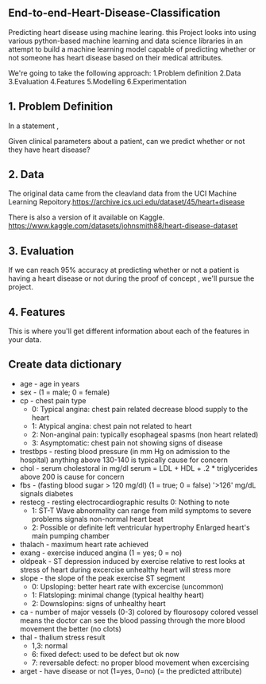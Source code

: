 ## End-to-end-Heart-Disease-Classification
Predicting heart disease using machine learing.
this Project looks into using various python-based machine learning and data science libraries in an attempt to build a machine learning model capable of predicting whether or not someone has heart disease based on their medical attributes.

We're going to take the following approach:
1.Problem definition 
2.Data 
3.Evaluation 
4.Features 
5.Modelling 
6.Experimentation
## 1. Problem Definition
In a statement ,

Given clinical parameters about a patient, can we predict whether or not they have heart disease?

## 2. Data
The original data came from the cleavland data from the UCI Machine Learning Repoitory.https://archive.ics.uci.edu/dataset/45/heart+disease

There is also a version of it available on Kaggle. https://www.kaggle.com/datasets/johnsmith88/heart-disease-dataset

## 3. Evaluation
If we can reach 95% accuracy at predicting whether or not a patient is having a heart disease or not during the proof of concept , we'll pursue the project.

## 4. Features
This is where you'll get different information about each of the features in your data.

## Create data dictionary

* age - age in years
* sex - (1 = male; 0 = female)
* cp - chest pain type 
  * 0: Typical angina: chest pain related decrease blood supply to the heart 
  * 1: Atypical angina: chest pain not related to heart 
  * 2: Non-anginal pain: typically esophageal spasms (non heart related) 
  * 3: Asymptomatic: chest pain not showing signs of disease
* trestbps - resting blood pressure (in mm Hg on admission to the hospital) anything above 130-140 is typically cause for concern
* chol - serum cholestoral in mg/dl serum = LDL + HDL + .2 * triglycerides above 200 is cause for concern
* fbs - (fasting blood sugar > 120 mg/dl) (1 = true; 0 = false) '>126' mg/dL signals diabetes
* restecg - resting electrocardiographic results 0: Nothing to note 
  * 1: ST-T Wave abnormality can range from mild symptoms to severe problems signals non-normal heart beat 
  * 2:  Possible or definite left ventricular hypertrophy Enlarged heart's main pumping chamber
* thalach - maximum heart rate achieved
* exang - exercise induced angina (1 = yes; 0 = no)
* oldpeak - ST depression induced by exercise relative to rest looks at stress of heart during excercise unhealthy heart will stress more
* slope - the slope of the peak exercise ST segment 
  * 0: Upsloping: better heart rate with excercise (uncommon) 
  * 1: Flatsloping: minimal change (typical healthy heart) 
  * 2: Downslopins: signs of unhealthy heart
* ca - number of major vessels (0-3) colored by flourosopy colored vessel means the doctor can see the blood passing through the more blood movement the better (no clots)
* thal - thalium stress result 
  * 1,3: normal 
  * 6: fixed defect: used to be defect but ok now 
  * 7: reversable defect: no proper blood movement when excercising
* arget - have disease or not (1=yes, 0=no) (= the predicted attribute)
